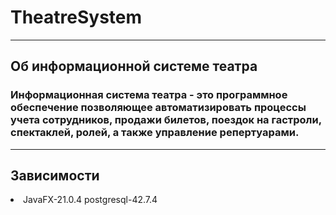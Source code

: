 # TheatreSystem
***
## Об информационной системе театра
### Информационная система театра - это программное обеспечение позволяющее автоматизировать процессы учета сотрудников, продажи билетов, поездок на гастроли, спектаклей, ролей, а также управление репертуарами.
***
## Зависимости
<li>
JavaFX-21.0.4
postgresql-42.7.4
</li>


